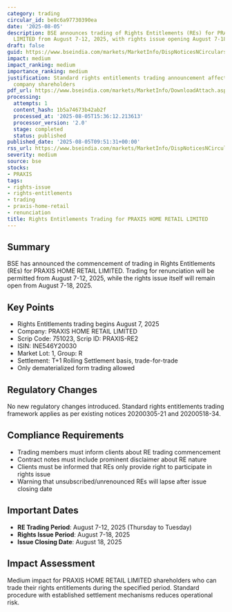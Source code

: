 ```yaml
---
category: trading
circular_id: be8c6a97730390ea
date: '2025-08-05'
description: BSE announces trading of Rights Entitlements (REs) for PRAXIS HOME RETAIL
  LIMITED from August 7-12, 2025, with rights issue opening August 7-18, 2025.
draft: false
guid: https://www.bseindia.com/markets/MarketInfo/DispNoticesNCirculars.aspx?Noticeid={C5F27797-CA09-4D7D-991D-A1052C194F0B}&noticeno=20250805-20&dt=08/05/2025&icount=20&totcount=60&flag=0
impact: medium
impact_ranking: medium
importance_ranking: medium
justification: Standard rights entitlements trading announcement affecting specific
  company shareholders
pdf_url: https://www.bseindia.com/markets/MarketInfo/DownloadAttach.aspx?id=20250805-20&attachedId=
processing:
  attempts: 1
  content_hash: 1b5a74673b42ab2f
  processed_at: '2025-08-05T15:36:12.213613'
  processor_version: '2.0'
  stage: completed
  status: published
published_date: '2025-08-05T09:51:31+00:00'
rss_url: https://www.bseindia.com/markets/MarketInfo/DispNoticesNCirculars.aspx?Noticeid={C5F27797-CA09-4D7D-991D-A1052C194F0B}&noticeno=20250805-20&dt=08/05/2025&icount=20&totcount=60&flag=0
severity: medium
source: bse
stocks:
- PRAXIS
tags:
- rights-issue
- rights-entitlements
- trading
- praxis-home-retail
- renunciation
title: Rights Entitlements Trading for PRAXIS HOME RETAIL LIMITED
---
```


## Summary

BSE has announced the commencement of trading in Rights Entitlements (REs) for PRAXIS HOME RETAIL LIMITED. Trading for renunciation will be permitted from August 7-12, 2025, while the rights issue itself will remain open from August 7-18, 2025.

## Key Points

- Rights Entitlements trading begins August 7, 2025
- Company: PRAXIS HOME RETAIL LIMITED
- Scrip Code: 751023, Scrip ID: PRAXIS-RE2
- ISIN: INE546Y20030
- Market Lot: 1, Group: R
- Settlement: T+1 Rolling Settlement basis, trade-for-trade
- Only dematerialized form trading allowed

## Regulatory Changes

No new regulatory changes introduced. Standard rights entitlements trading framework applies as per existing notices 20200305-21 and 20200518-34.

## Compliance Requirements

- Trading members must inform clients about RE trading commencement
- Contract notes must include prominent disclaimer about RE nature
- Clients must be informed that REs only provide right to participate in rights issue
- Warning that unsubscribed/unrenounced REs will lapse after issue closing date

## Important Dates

- **RE Trading Period**: August 7-12, 2025 (Thursday to Tuesday)
- **Rights Issue Period**: August 7-18, 2025
- **Issue Closing Date**: August 18, 2025

## Impact Assessment

Medium impact for PRAXIS HOME RETAIL LIMITED shareholders who can trade their rights entitlements during the specified period. Standard procedure with established settlement mechanisms reduces operational risk.